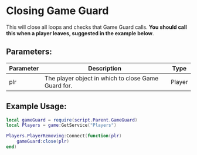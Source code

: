 # Closing Game Guard
This will close all loops and checks that Game Guard calls. **You should call this when a player leaves, suggested in the example below**.

## Parameters:

| Parameter | Description                                         | Type   |
| --------- | --------------------------------------------------- | ------ |
| plr       | The player object in which to close Game Guard for. | Player |

## Example Usage:

```lua
local gameGuard = require(script.Parent.GameGuard)
local Players = game:GetService("Players")

Players.PlayerRemoving:Connect(function(plr)
    gameGuard:close(plr)
end)
```